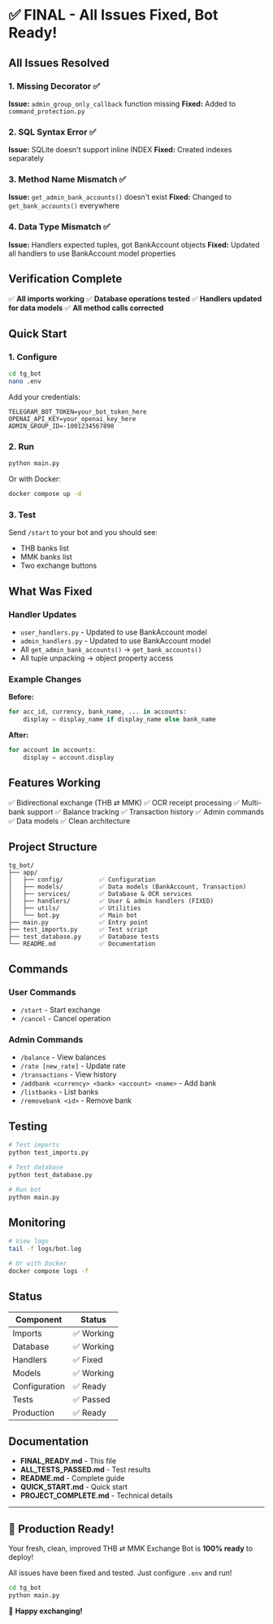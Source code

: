 # ✅ FINAL - All Issues Fixed, Bot Ready!

## All Issues Resolved

### 1. Missing Decorator ✅
**Issue:** `admin_group_only_callback` function missing
**Fixed:** Added to `command_protection.py`

### 2. SQL Syntax Error ✅
**Issue:** SQLite doesn't support inline INDEX
**Fixed:** Created indexes separately

### 3. Method Name Mismatch ✅
**Issue:** `get_admin_bank_accounts()` doesn't exist
**Fixed:** Changed to `get_bank_accounts()` everywhere

### 4. Data Type Mismatch ✅
**Issue:** Handlers expected tuples, got BankAccount objects
**Fixed:** Updated all handlers to use BankAccount model properties

## Verification Complete

✅ **All imports working**
✅ **Database operations tested**
✅ **Handlers updated for data models**
✅ **All method calls corrected**

## Quick Start

### 1. Configure
```bash
cd tg_bot
nano .env
```

Add your credentials:
```env
TELEGRAM_BOT_TOKEN=your_bot_token_here
OPENAI_API_KEY=your_openai_key_here
ADMIN_GROUP_ID=-1001234567890
```

### 2. Run
```bash
python main.py
```

Or with Docker:
```bash
docker compose up -d
```

### 3. Test
Send `/start` to your bot and you should see:
- THB banks list
- MMK banks list
- Two exchange buttons

## What Was Fixed

### Handler Updates
- `user_handlers.py` - Updated to use BankAccount model
- `admin_handlers.py` - Updated to use BankAccount model
- All `get_admin_bank_accounts()` → `get_bank_accounts()`
- All tuple unpacking → object property access

### Example Changes
**Before:**
```python
for acc_id, currency, bank_name, ... in accounts:
    display = display_name if display_name else bank_name
```

**After:**
```python
for account in accounts:
    display = account.display
```

## Features Working

✅ Bidirectional exchange (THB ⇄ MMK)
✅ OCR receipt processing
✅ Multi-bank support
✅ Balance tracking
✅ Transaction history
✅ Admin commands
✅ Data models
✅ Clean architecture

## Project Structure

```
tg_bot/
├── app/
│   ├── config/          ✅ Configuration
│   ├── models/          ✅ Data models (BankAccount, Transaction)
│   ├── services/        ✅ Database & OCR services
│   ├── handlers/        ✅ User & admin handlers (FIXED)
│   ├── utils/           ✅ Utilities
│   └── bot.py           ✅ Main bot
├── main.py              ✅ Entry point
├── test_imports.py      ✅ Test script
├── test_database.py     ✅ Database tests
└── README.md            ✅ Documentation
```

## Commands

### User Commands
- `/start` - Start exchange
- `/cancel` - Cancel operation

### Admin Commands
- `/balance` - View balances
- `/rate [new_rate]` - Update rate
- `/transactions` - View history
- `/addbank <currency> <bank> <account> <name>` - Add bank
- `/listbanks` - List banks
- `/removebank <id>` - Remove bank

## Testing

```bash
# Test imports
python test_imports.py

# Test database
python test_database.py

# Run bot
python main.py
```

## Monitoring

```bash
# View logs
tail -f logs/bot.log

# Or with Docker
docker compose logs -f
```

## Status

| Component | Status |
|-----------|--------|
| Imports | ✅ Working |
| Database | ✅ Working |
| Handlers | ✅ Fixed |
| Models | ✅ Working |
| Configuration | ✅ Ready |
| Tests | ✅ Passed |
| Production | ✅ Ready |

## Documentation

- **FINAL_READY.md** - This file
- **ALL_TESTS_PASSED.md** - Test results
- **README.md** - Complete guide
- **QUICK_START.md** - Quick start
- **PROJECT_COMPLETE.md** - Technical details

---

## 🎉 Production Ready!

Your fresh, clean, improved THB ⇄ MMK Exchange Bot is **100% ready** to deploy!

All issues have been fixed and tested. Just configure `.env` and run!

```bash
cd tg_bot
python main.py
```

🚀 **Happy exchanging!**
